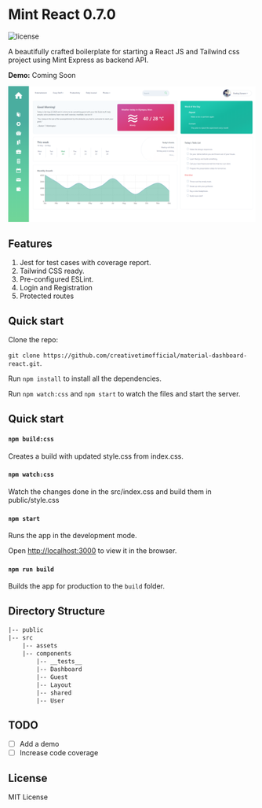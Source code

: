 # Mint React 0.7.0

![license](https://img.shields.io/badge/license-MIT-blue.svg)

A beautifully crafted boilerplate for starting a React JS and Tailwind css project using Mint Express as backend API.

**Demo:** Coming Soon

<p align="center">
    <img src="src/assets/images/preview.png" alt="React Mint Preview"/>
</p>

## Features

1. Jest for test cases with coverage report.
2. Tailwind CSS ready.
3. Pre-configured ESLint.
4. Login and Registration
5. Protected routes

## Quick start

Clone the repo:

`git clone https://github.com/creativetimofficial/material-dashboard-react.git`.

Run `npm install` to install all the dependencies.

Run `npm watch:css` and `npm start` to watch the files and start the server.

## Quick start

#### `npm build:css`

Creates a build with updated style.css from index.css.

#### `npm watch:css`

Watch the changes done in the src/index.css and build them in public/style.css

#### `npm start`

Runs the app in the development mode.

Open [http://localhost:3000](http://localhost:3000) to view it in the browser.

#### `npm run build`

Builds the app for production to the `build` folder.

## Directory Structure

```
|-- public
|-- src
    |-- assets
    |-- components
        |-- __tests__
        |-- Dashboard
        |-- Guest
        |-- Layout
        |-- shared
        |-- User
```

## TODO
- [ ] Add a demo
- [ ] Increase code coverage

## License

MIT License
